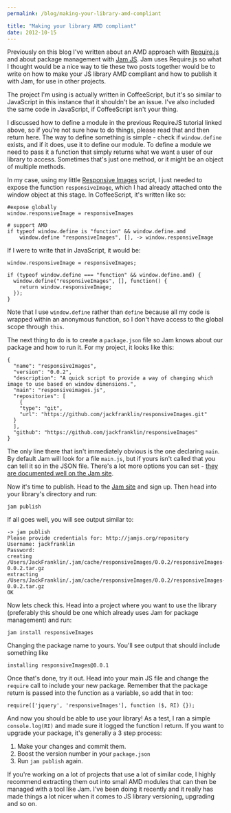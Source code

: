 ```yaml
---
permalink: /blog/making-your-library-amd-compliant

title: "Making your library AMD compliant"
date: 2012-10-15
---
```


Previously on this blog I've written about an AMD approach with [Require.js](http://javascriptplayground.com/blog/2012/07/requirejs-amd-tutorial-introduction) and about package management with [Jam JS](http://javascriptplayground.com/blog/2012/07/package-management-with-jam-js). Jam uses Require.js so what I thought would be a nice way to tie these two posts together would be to write on how to make your JS library AMD compliant and how to publish it with Jam, for use in other projects.

The project I'm using is actually written in CoffeeScript, but it's so similar to JavaScript in this instance that it shouldn't be an issue. I've also included the same code in JavaScript, if CoffeeScript isn't your thing.

I discussed how to define a module in the previous RequireJS tutorial linked above, so if you're not sure how to do things, please read that and then return here. The way to define something is simple - check if `window.define` exists, and if it does, use it to define our module. To define a module we need to pass it a function that simply returns what we want a user of our library to access. Sometimes that's just one method, or it might be an object of multiple methods.

In my case, using my little [Responsive Images](https://github.com/jackfranklin/responsiveImages) script, I just needed to expose the function `responsiveImage`, which I had already attached onto the window object at this stage. In CoffeeScript, it's written like so:

    #expose globally
    window.responsiveImage = responsiveImages

    # support AMD
    if typeof window.define is "function" && window.define.amd
        window.define "responsiveImages", [], -> window.responsiveImage



If I were to write that in JavaScript, it would be:

    window.responsiveImage = responsiveImages;

    if (typeof window.define === "function" && window.define.amd) {
      window.define("responsiveImages", [], function() {
        return window.responsiveImage;
      });
    }

Note that I use `window.define` rather than `define` because all my code is wrapped within an anonymous function, so I don't have access to the global scope through `this`.

The next thing to do is to create a `package.json` file so Jam knows about our package and how to run it. For my project, it looks like this:

    {
      "name": "responsiveImages",
      "version": "0.0.2",
      "description": "A quick script to provide a way of changing which image to use based on window dimensions.",
      "main": "responsiveimages.js",
      "repositories": [
        {
        "type": "git",
        "url": "https://github.com/jackfranklin/responsiveImages.git"
      }
      ],
      "github": "https://github.com/jackfranklin/responsiveImages"
    }

The only line there that isn't immediately obvious is the one declaring `main`. By default Jam will look for a file `main.js`, but if yours isn't called that you can tell it so in the JSON file. There's a lot more options you can set - [they are documented well on the Jam site](http://jamjs.org/docs#Package_json).

Now it's time to publish. Head to the [Jam site](http://jamjs.org/) and sign up. Then head into your library's directory and run:

    jam publish

If all goes well, you will see output similar to:

    -> jam publish
    Please provide credentials for: http://jamjs.org/repository
    Username: jackfranklin
    Password:
    creating /Users/JackFranklin/.jam/cache/responsiveImages/0.0.2/responsiveImages-0.0.2.tar.gz
    extracting /Users/JackFranklin/.jam/cache/responsiveImages/0.0.2/responsiveImages-0.0.2.tar.gz
    OK

Now lets check this. Head into a project where you want to use the library (preferably this should be one which already uses Jam for package management) and run:

    jam install responsiveImages

Changing the package name to yours. You'll see output that should include something like

    installing responsiveImages@0.0.1

Once that's done, try it out. Head into your main JS file and change the `require` call to include your new package. Remember that the package return is passed into the function as a variable, so add that in too:

    require(['jquery', 'responsiveImages'], function ($, RI) {});

And now you should be able to use your library! As a test, I ran a simple `console.log(RI)` and made sure it logged the function I return. If you want to upgrade your package, it's generally a 3 step process:

1. Make your changes and commit them.
2. Boost the version number in your `package.json`
3. Run `jam publish` again.

If you're working on a lot of projects that use a lot of similar code, I highly recommend extracting them out into small AMD modules that can then be managed with a tool like Jam. I've been doing it recently and it really has made things a lot nicer when it comes to JS library versioning, upgrading and so on.
